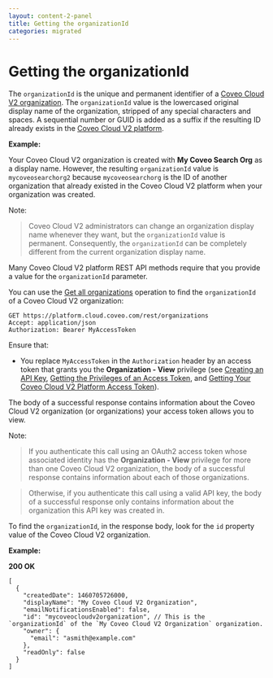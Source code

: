 ```yaml
---
layout: content-2-panel
title: Getting the organizationId
categories: migrated
---
```


# Getting the organizationId

The `organizationId` is the unique and permanent identifier of a [Coveo Cloud V2 organization](Glossary_37585054.html#Glossary-CoveoCloudV2Organization). The `organizationId` value is the lowercased original display name of the organization, stripped of any special characters and spaces. A sequential number or GUID is added as a suffix if the resulting ID already exists in the [Coveo Cloud V2 platform](Glossary_37585054.html#Glossary-CoveoClou).

**Example:**

Your Coveo Cloud V2 organization is created with **My Coveo Search Org** as a display name. However, the resulting `organizationId` value is `mycoveosearchorg2` because `mycoveosearchorg` is the ID of another organization that already existed in the Coveo Cloud V2 platform when your organization was created.

Note:

> Coveo Cloud V2 administrators can change an organization display name whenever they want, but the `organizationId` value is permanent. Consequently, the `organizationId` can be completely different from the current organization display name.

Many Coveo Cloud V2 platform REST API methods require that you provide a value for the `organizationId` parameter.

You can use the [Get all organizations](https://platform.cloud.coveo.com/docs?api=Platform#!/Organizations/rest_organizations_get) operation to find the `organizationId` of a Coveo Cloud V2 organization: 

```
GET https://platform.cloud.coveo.com/rest/organizations
Accept: application/json
Authorization: Bearer MyAccessToken
```

Ensure that:

-   You replace `MyAccessToken` in the `Authorization` header by an access token that grants you the **Organization - View** privilege (see [Creating an API Key](Creating_an_API_Key), [Getting the Privileges of an Access Token](Getting_the_Privileges_of_an_Access_Token), and [Getting Your Coveo Cloud V2 Platform Access Token](Getting_Your_Coveo_Cloud_V2_Platform_Access_Token)).

The body of a successful response contains information about the Coveo Cloud V2 organization (or organizations) your access token allows you to view.

Note:

> If you authenticate this call using an OAuth2 access token whose associated identity has the **Organization - View** privilege for more than one Coveo Cloud V2 organization, the body of a successful response contains information about each of those organizations.

> Otherwise, if you authenticate this call using a valid API key, the body of a successful response only contains information about the organization this API key was created in.

To find the `organizationId`, in the response body, look for the `id` property value of the Coveo Cloud V2 organization.

**Example:**

**200 OK**

```
[
  {
    "createdDate": 1460705726000,
    "displayName": "My Coveo Cloud V2 Organization",
    "emailNotificationsEnabled": false,
    "id": "mycoveocloudv2organization", // This is the `organizationId` of the `My Coveo Cloud V2 Organization` organization.
    "owner": {
      "email": "asmith@example.com"
    },
    "readOnly": false
  }
]
```


